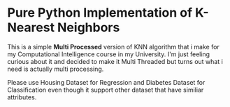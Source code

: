 # Pure Python Implementation of K-Nearest Neighbors
This is a simple **Multi Processed** version of KNN algorithm that i make for my Computational Intelligence course in my University. I'm just feeling curious about it and decided to make it Multi Threaded but turns out what i need is actually multi processing.

Please use Housing Dataset for Regression and Diabetes Dataset for Classification even though it support other dataset that have similiar attributes.